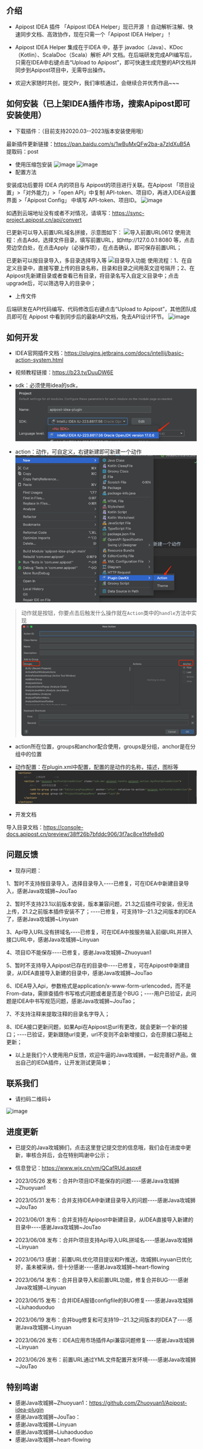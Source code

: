 ## 介绍
- Apipost IDEA 插件 「Apipost IDEA Helper」现已开源 ！自动解析注解、快速同步文档、高效协作，现在只需一个「Apipost IDEA Helper」！
  
- Apipost IDEA Helper 集成在于IDEA 中，基于 javadoc（Java）、KDoc（Kotlin）、ScalaDoc（Scala）解析 API 文档。在后端研发完成API编写后，只需在IDEA中右键点击“Upload to Apipost”，即可快速生成完整的API文档并同步到Apipost项目中，无需导出操作。

- 欢迎大家随时共创，提交Pr，我们审核通过，会继续合并优秀作品~~~



## 如何安装（已上架IDEA插件市场，搜索Apipost即可安装使用）
- 下载插件：（目前支持2020.03--2023版本安装使用哦）

最新插件更新链接：https://pan.baidu.com/s/1wBuMxQFw2ba-a7zldXuB5A 
提取码：post

- 使用压缩包安装
![image](https://github.com/Apipost-Team/Apipost-idea-plugin/assets/134056636/3f8a93fe-1fe8-4a96-ad0a-734dd003485b)
![image](https://github.com/Apipost-Team/Apipost-idea-plugin/assets/134056636/3c48eaa4-64bf-4b71-b30a-41da287a1240)
- 配置方法

安装成功后要将 IDEA 内的项目与 Apipost的项目进行关联。在Apipost 「项目设置」>「对外能力」>「open API」中复制 API-token、项目ID，再进入IDEA设置界面 >「Apipost Config」 中填写 API-token、项目ID。
![image](https://github.com/Apipost-Team/Apipost-idea-plugin/assets/134056636/587886cb-e8e8-4138-b1d8-b1a3b1dabc53)

如遇到云端地址没有或者不对情况，请填写：https://sync-project.apipost.cn/api/convert

已更新可以导入前置URL域名拼接，示意图如下：
![导入前置URL0612](https://github.com/Apipost-Team/Apipost-idea-plugin/assets/134056636/37547479-0eae-45a7-a7ea-2687a95b5fca)
使用流程：点击Add，选择文件目录，填写前置URL，如http://127.0.0.1:8080 等，点击旁边空白处，在点击Apply（必操作项），在点击确认，即可保存前置URL；

已更新可以按目录导入，多目录选择导入等
![目录导入功能](https://github.com/Apipost-Team/Apipost-idea-plugin/assets/134056636/b215d8aa-783b-49fd-b3e8-7d111e702552)
使用流程：1、在自定义目录中，直接写要上传的目录名称，目录和目录之间用英文逗号隔开；2、在Apipost先新建目录或者查看已有目录，将目录名写入自定义目录中；点击upgrade后，可以筛选导入的目录中；

- 上传文件

后端研发在API代码编写、代码修改后右键点击“Upload to Apipost”，其他团队成员即可在 Apipost 中看到同步后的最新API文档，免去API设计环节。
![image](https://github.com/Apipost-Team/Apipost-idea-plugin/assets/134056636/217b3065-40a3-4472-9e02-c2c6f790fe3d)


## 如何开发
- IDEA官网插件文档：https://plugins.jetbrains.com/docs/intellij/basic-action-system.html
- 视频教程链接：https://b23.tv/DuuDW6E

- sdk：必须使用idea的sdk，
![img.png](img.png)
- action：动作，可自定义，右键新建即可新建一个动作
![img_1.png](img_1.png)
> 动作就是按钮，你要点击后触发什么操作就在`Action`类中的`handle`方法中实现
![img_2.png](img_2.png)
- action所在位置，groups和anchor配合使用，groups是分组，anchor是在分组中的位置
- 动作配置：在plugin.xml中配置，配置的是动作的名称，描述，图标等
  ![img_3.png](img_3.png)
  
- 开发文档

导入目录文档：https://console-docs.apipost.cn/preview/38ff26b7bfddc906/3f7ac8ce1fdfe8d0 

## 问题反馈
- 现存问题：

1、暂时不支持按目录导入，选择目录导入----已修复，可在IDEA中新建目录导入，感谢Java攻城狮~JouTao

2、暂时不支持23.1以前版本安装，版本兼容问题，21.3之后插件可安装，但无法上传，21.2之前版本插件安装不了；----已修复，可支持19--21.3之间版本的IDEA了，感谢Java攻城狮~Linyuan

3、Api导入URL没有拼域名----已修复，可在IDEA中按服务输入前缀URL并拼入接口URL中，感谢Java攻城狮~Linyuan

4、项目ID不能保存----已修复，感谢Java攻城狮~Zhuoyuan1 

5、暂时不支持导入Apipost已存在的目录中----已修复，可在Apipost中新建目录，从IDEA直接导入新建的目录中，感谢Java攻城狮~JouTao

6、IDEA导入Api，参数格式是application/x-www-form-urlencoded，而不是From-data，需排查插件书写格式问题或者是否是个BUG；----用户已验证，此问题是IDEA中书写规范问题，感谢Java攻城狮~JouTao；

7、不支持注释来提取注释的目录名字导入；

8、IDEA接口更新问题，如果Api在Apipost总url有更改，就会更新一个新的接口；----已验证，更新跟随url变更，url不变则不会新增接口，会在原接口基础上更新；

- 以上是我们个人使用用户反馈，欢迎牛逼的Java攻城狮，一起完善好产品，做出自己的IEDA插件，让开发测试更简单；
## 联系我们
- 请扫码二维码↓

![image](https://github.com/Apipost-Team/Apipost-idea-plugin/assets/134056636/31d77f0d-ab63-4d1b-bf28-242fa8306069)
   
 ## 进度更新
 - 已提交的Java攻城狮们，点击这里登记提交您的信息哦，我们会在进度中更新，审核合并后，会在特别鸣谢中公示；
 - 信息登记：https://www.wjx.cn/vm/QCafRUd.aspx# 
 
 - 2023/05/26 发布：合并Pr项目ID不能保存的问题----感谢Java攻城狮~Zhuoyuan1 
 - 2023/05/31 发布：合并支持IDEA中新建目录导入的问题----感谢Java攻城狮~JouTao
 - 2023/06/01 发布：合并支持在Apipost中新建目录，从IDEA直接导入新建的目录中----感谢Java攻城狮~JouTao
 - 2023/06/08 发布：合并Pr项目支持Api导入URL拼域名----感谢Java攻城狮~Linyuan
 - 2023/06/13 感谢：前置URL优化项目提议和Pr推送，攻城狮Linyuan已优化好，虽未被采纳，但十分感谢----感谢Java攻城狮~heart-flowing
 - 2023/06/14 发布：合并目录导入和前置URL功能，修复合并BUG----感谢Java攻城狮~Linyuan
 - 2023/06/15 发布：合并IDEA报错configfile的BUG修复----感谢Java攻城狮~Liuhaoduoduo
 - 2023/06/19 发布：合并bug修复和可支持19--21.3之间版本的IDEA了----感谢Java攻城狮~Linyuan
 - 2023/06/26 发布：IDEA应用市场插件Api兼容问题修复----感谢Java攻城狮~Linyuan
 - 2023/06/26 发布：前置URL通过YML文件配置开发环境----感谢Java攻城狮~JouTao
   
 ## 特别鸣谢
 - 感谢Java攻城狮~Zhuoyuan1：https://github.com/Zhuoyuan1/Apipost-idea-plugin
 - 感谢Java攻城狮~JouTao：
 - 感谢Java攻城狮~Linyuan
 - 感谢Java攻城狮~Liuhaoduoduo
 - 感谢Java攻城狮~heart-flowing
